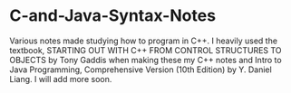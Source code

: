 # C-and-Java-Syntax-Notes
Various notes made studying how to program in C++. I heavily used the textbook, STARTING OUT WITH C++ FROM CONTROL STRUCTURES TO OBJECTS by Tony Gaddis when making these my C++ notes and Intro to Java Programming, Comprehensive Version (10th Edition) by Y. Daniel Liang. I will add more soon.
